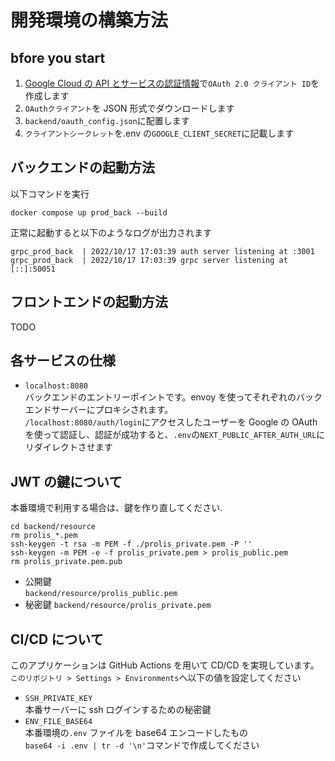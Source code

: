 # 開発環境の構築方法

## bfore you start

1. [Google Cloud の API とサービスの認証情報](https://console.cloud.google.com/apis/credentials)で`OAuth 2.0 クライアント ID`を作成します
2. `OAuthクライアント`を JSON 形式でダウンロードします
3. `backend/oauth_config.json`に配置します
4. `クライアントシークレット`を.env の`GOOGLE_CLIENT_SECRET`に記載します

## バックエンドの起動方法

以下コマンドを実行

```
docker compose up prod_back --build
```

正常に起動すると以下のようなログが出力されます

```
grpc_prod_back  | 2022/10/17 17:03:39 auth server listening at :3001
grpc_prod_back  | 2022/10/17 17:03:39 grpc server listening at [::]:50051
```

## フロントエンドの起動方法

TODO

## 各サービスの仕様

- `localhost:8080`  
  バックエンドのエントリーポイントです。envoy を使ってそれぞれのバックエンドサーバーにプロキシされます。  
  `/localhost:8080/auth/login`にアクセスしたユーザーを Google の OAuth を使って認証し、認証が成功すると、`.env`の`NEXT_PUBLIC_AFTER_AUTH_URL`にリダイレクトさせます

## JWT の鍵について

本番環境で利用する場合は、鍵を作り直してください.

```
cd backend/resource
rm prolis_*.pem
ssh-keygen -t rsa -m PEM -f ./prolis_private.pem -P ''
ssh-keygen -m PEM -e -f prolis_private.pem > prolis_public.pem
rm prolis_private.pem.pub
```

- 公開鍵  
  `backend/resource/prolis_public.pem`
- 秘密鍵
  `backend/resource/prolis_private.pem`

## CI/CD について

このアプリケーションは GitHub Actions を用いて CD/CD を実現しています。  
`このリポジトリ > Settings > Environments`へ以下の値を設定してください

- `SSH_PRIVATE_KEY`  
  本番サーバーに ssh ログインするための秘密鍵
- `ENV_FILE_BASE64`  
  本番環境の`.env` ファイルを base64 エンコードしたもの  
  `base64 -i .env | tr -d '\n'`コマンドで作成してください
